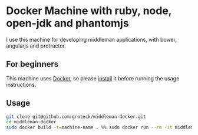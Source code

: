 # Docker Machine with ruby, node, open-jdk and phantomjs

I use this machine for developing middleman applications, with bower, angularjs and
protractor.

## For beginners

This machine uses [Docker](https://www.docker.com/), so please
[install](https://docs.docker.com/installation/#installation) it before running the usage instructions.

## Usage

``` bash
git clone git@github.com:groteck/middleman-docker.git
cd middleman-docker
sudo docker build -t=machine-name . %% sudo docker run --rm -it middleman bash
```
